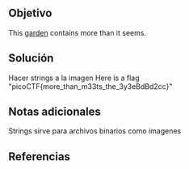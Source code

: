 ## Objetivo
This [garden](https://jupiter.challenges.picoctf.org/static/d0e1ffb10fc0017c6a82c57900f3ffe3/garden.jpg) contains more than it seems.
## Solución

Hacer strings a la imagen
Here is a flag "picoCTF{more_than_m33ts_the_3y3eBdBd2cc}"

## Notas adicionales
Strings sirve para archivos binarios como imagenes

## Referencias
